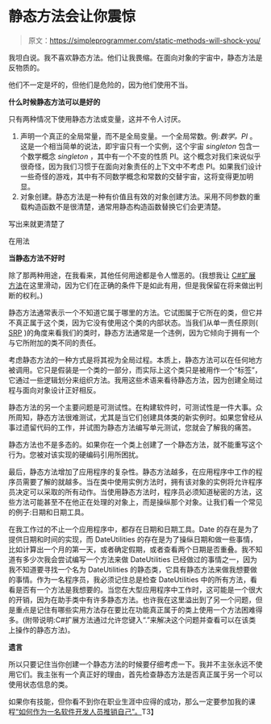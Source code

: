 # 静态方法会让你震惊

> 原文：<https://simpleprogrammer.com/static-methods-will-shock-you/>

我坦白说。我不喜欢静态方法。他们让我畏缩。在面向对象的宇宙中，静态方法是反物质的。

他们不一定是坏的，但他们是危险的，因为他们使用不当。

**什么时候静态方法可以是好的**

只有两种情况下使用静态方法或变量，这并不令人讨厌。

1.  声明一个真正的全局常量，而不是全局变量。一个全局常数。例:*数学。PI* 。这是一个相当简单的说法，即宇宙只有一个实例，这个宇宙 *singleton* 包含一个数学概念 *singleton* ，其中有一个不变的性质 PI。这个概念对我们来说似乎很奇怪，因为我们习惯于在面向对象责任的上下文中不考虑 PI。如果我们设计一些奇怪的游戏，其中有不同数学概念和常数的交替宇宙，这将变得更加明显。
2.  对象创建。静态方法是一种有价值且有效的对象创建方法。采用不同参数的重载构造函数不是很清楚，通常用静态构造函数替换它们会更清楚。

写出来就更清楚了

在用法

**当静态方法不好时**

除了那两种用途，在我看来，其他任何用途都是令人憎恶的。(我想我让 [C#扩展方法](http://msdn.microsoft.com/en-us/library/bb383977.aspx)在这里滑动，因为它们在正确的条件下是如此有用，但是我保留在将来做出判断的权利。)

静态方法通常表示一个不知道它属于哪里的方法。它试图属于它所在的类，但它并不真正属于这个类，因为它没有使用这个类的内部状态。当我们从单一责任原则( [SRP](http://en.wikipedia.org/wiki/Single_responsibility_principle) )的角度来看我们的类时，静态方法通常是一个违例，因为它倾向于拥有一个与它所附加的类不同的责任。

考虑静态方法的一种方式是将其视为全局过程。本质上，静态方法可以在任何地方被调用。它只是假装是一个类的一部分，而实际上这个类只是被用作一个“标签”，它通过一些逻辑划分来组织方法。我用这些术语来看待静态方法，因为创建全局过程与面向对象设计正好相反。

静态方法的另一个主要问题是可测试性。在构建软件时，可测试性是一件大事。众所周知，静态方法很难测试，尤其是当它们创建具体类的新实例时。如果您曾经从事过遗留代码的工作，并试图为静态方法编写单元测试，您就会了解我的痛苦。

静态方法也不是多态的。如果你在一个类上创建了一个静态方法，就不能重写这个行为。您被对该实现的硬编码引用所困扰。

最后，静态方法增加了应用程序的复杂性。静态方法越多，在应用程序中工作的程序员需要了解的就越多。当在类中使用实例方法时，拥有该对象的实例将允许程序员决定可以采取的所有动作。当使用静态方法时，程序员必须知道秘密的方法，这些方法可能甚至不在他正在处理的对象上，而是操纵那个对象。让我们看一个常见的例子:日期和日期工具。

在我工作过的不止一个应用程序中，都存在日期和日期工具。Date 的存在是为了提供日期和时间的实现，而 DateUtilities 的存在是为了操纵日期和做一些事情，比如计算出一个月的第一天，或者确定假期，或者查看两个日期是否重叠。我不知道有多少次我会尝试编写一个方法来做 DateUtilities 已经做过的事情之一，因为我不知道要寻找一个名为 DateUtilities 的静态类，它具有静态方法来做我想要做的事情。作为一名程序员，我必须记住总是检查 DateUtilities 中的所有方法，看看是否有一个方法是我想要的。当您在大型应用程序中工作时，这可能是一个很大的开销，因为在助手类中有许多静态方法。也许我在这里溢出到了另一个问题，但是重点是记住有哪些实用方法存在要比在功能真正属于的类上使用一个方法困难得多。(附带说明:C#扩展方法通过允许您键入“.”来解决这个问题并查看可以在该类上操作的静态方法)。

**遗言**

所以只要记住当你创建一个静态方法的时候要仔细考虑一下。我并不主张永远不使用它们。我主张有一个真正好的理由，首先检查静态方法是否真正属于另一个可以使用状态信息的类。

如果你有技能，但你看不到你在职业生涯中应得的成功，那么一定要参加我的课程[“如何作为一名软件开发人员推销自己”。](https://simpleprogrammer.com/store/products/how-to-market-yourself/)T3】